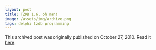 ```yaml
---
layout: post
title: TZDB 1.6, oh man!
image: /assets/img/archive.png
tags: delphi tzdb programming
---
```

This archived post was originally published on October 27, 2010. Read it [here](/alex.ciobanu.org/index9d87.html).
